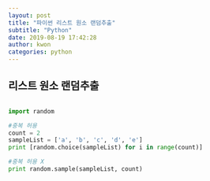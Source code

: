 ```yaml
---
layout: post
title: "파이썬 리스트 원소 랜덤추출"
subtitle: "Python"
date: 2019-08-19 17:42:28
author: kwon
categories: python
---
```



## 리스트 원소 랜덤추출

```Python

import random

#중복 허용
count = 2
sampleList = ['a', 'b', 'c', 'd', 'e']
print [random.choice(sampleList) for i in range(count)]

#중복 허용 X
print random.sample(sampleList, count)

```
